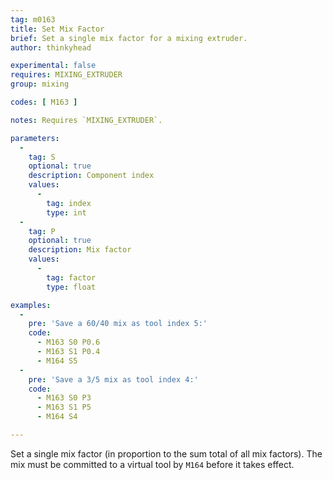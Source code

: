 ```yaml
---
tag: m0163
title: Set Mix Factor
brief: Set a single mix factor for a mixing extruder.
author: thinkyhead

experimental: false
requires: MIXING_EXTRUDER
group: mixing

codes: [ M163 ]

notes: Requires `MIXING_EXTRUDER`.

parameters:
  -
    tag: S
    optional: true
    description: Component index
    values:
      -
        tag: index
        type: int
  -
    tag: P
    optional: true
    description: Mix factor
    values:
      -
        tag: factor
        type: float

examples:
  -
    pre: 'Save a 60/40 mix as tool index 5:'
    code:
      - M163 S0 P0.6
      - M163 S1 P0.4
      - M164 S5
  -
    pre: 'Save a 3/5 mix as tool index 4:'
    code:
      - M163 S0 P3
      - M163 S1 P5
      - M164 S4

---
```


Set a single mix factor (in proportion to the sum total of all mix factors). The mix must be committed to a virtual tool by `M164` before it takes effect.

